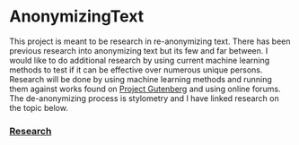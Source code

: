 # AnonymizingText

This project is meant to be research in re-anonymizing text. There has been previous research into anonymizing text but its few and far between. I would like to do additional research by using current machine learning methods to test if it can be effective over numerous unique persons. Research will be done by using machine learning methods and running them against works found on [Project Gutenberg](https://www.gutenberg.org/) and using online forums. The de-anonymizing process is stylometry and I have linked research on the topic below.

### [Research](RESEARCH.md)
